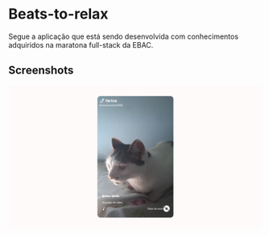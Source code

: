 
# Beats-to-relax

Segue a aplicação que está sendo desenvolvida com conhecimentos adquiridos na maratona full-stack da EBAC.


## Screenshots

![App Screenshot](https://github.com/AlexJjunio/tiktok-clone/blob/main/public/preview.png)


